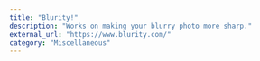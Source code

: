 ```yaml
---
title: "Blurity!"
description: "Works on making your blurry photo more sharp."
external_url: "https://www.blurity.com/"
category: "Miscellaneous"
---
```

